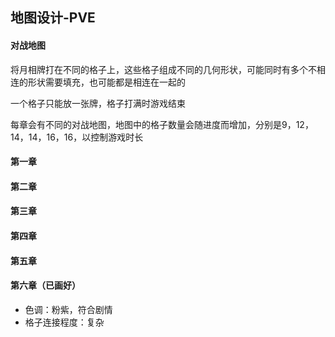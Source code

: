 ## 地图设计-PVE
#### 对战地图
将月相牌打在不同的格子上，这些格子组成不同的几何形状，可能同时有多个不相连的形状需要填充，也可能都是相连在一起的

一个格子只能放一张牌，格子打满时游戏结束

每章会有不同的对战地图，地图中的格子数量会随进度而增加，分别是9，12，14，14，16，16，以控制游戏时长

#### 第一章


#### 第二章


#### 第三章


#### 第四章


#### 第五章


#### 第六章（已画好）
* 色调：粉紫，符合剧情
* 格子连接程度：复杂

